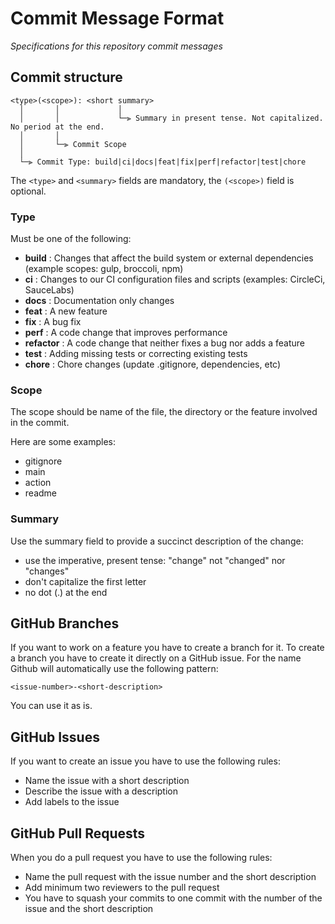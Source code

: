 # Commit Message Format

*Specifications for this repository commit messages*

## Commit structure

```
<type>(<scope>): <short summary>
  │       │             │
  │       │             └─⫸ Summary in present tense. Not capitalized. No period at the end.
  │       │
  │       └─⫸ Commit Scope
  │
  └─⫸ Commit Type: build|ci|docs|feat|fix|perf|refactor|test|chore
```

The `<type>` and `<summary>` fields are mandatory, the `(<scope>)` field is optional.

### Type

Must be one of the following:

* **build** : Changes that affect the build system or external dependencies (example scopes: gulp, broccoli, npm)
* **ci** : Changes to our CI configuration files and scripts (examples: CircleCi, SauceLabs)
* **docs** : Documentation only changes
* **feat** : A new feature
* **fix** : A bug fix
* **perf** : A code change that improves performance
* **refactor** : A code change that neither fixes a bug nor adds a feature
* **test** : Adding missing tests or correcting existing tests
* **chore** : Chore changes (update .gitignore, dependencies, etc)

### Scope

The scope should be name of the file, the directory or the feature involved in the commit.

Here are some examples:

* gitignore
* main
* action
* readme

### Summary

Use the summary field to provide a succinct description of the change:

* use the imperative, present tense: "change" not "changed" nor "changes"
* don't capitalize the first letter
* no dot (.) at the end


## GitHub Branches

If you want to work on a feature you have to create a branch for it. To create a branch you have to create it directly on a GitHub issue. For the name Github will automatically use the following pattern:

```
<issue-number>-<short-description>
```

You can use it as is.

## GitHub Issues

If you want to create an issue you have to use the following rules:
- Name the issue with a short description
- Describe the issue with a description
- Add labels to the issue

## GitHub Pull Requests
When you do a pull request you have to use the following rules:
- Name the pull request with the issue number and the short description
- Add minimum two reviewers to the pull request
- You have to squash your commits to one commit with the number of the issue and the short description
